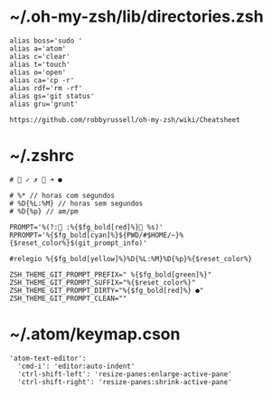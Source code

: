# ~/.oh-my-zsh/lib/directories.zsh
    alias boss='sudo '
    alias a='atom'
    alias c='clear'
    alias t='touch'
    alias o='open'
    alias ca='cp -r'
    alias rdf='rm -rf'
    alias gs='git status'
    alias gru='grunt'

    https://github.com/robbyrussell/oh-my-zsh/wiki/Cheatsheet


# ~/.zshrc
    # ⭠ ✓ ✗  ➜ ●

    # %* // horas com segundos
    # %D{%L:%M} // horas sem segundos
    # %D{%p} // am/pm

    PROMPT='%(?: :%{$fg_bold[red]%} %s)'
    RPROMPT='%{$fg_bold[cyan]%}${PWD/#$HOME/~}%{$reset_color%}$(git_prompt_info)'

    #relegio %{$fg_bold[yellow]%}%D{%L:%M}%D{%p}%{$reset_color%}

    ZSH_THEME_GIT_PROMPT_PREFIX=" %{$fg_bold[green]%}"
    ZSH_THEME_GIT_PROMPT_SUFFIX="%{$reset_color%}"
    ZSH_THEME_GIT_PROMPT_DIRTY="%{$fg_bold[red]%} ●"
    ZSH_THEME_GIT_PROMPT_CLEAN=""

# ~/.atom/keymap.cson

    'atom-text-editor':
      'cmd-i': 'editor:auto-indent'
      'ctrl-shift-left': 'resize-panes:enlarge-active-pane'
      'ctrl-shift-right': 'resize-panes:shrink-active-pane'
